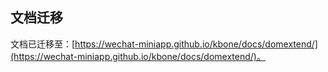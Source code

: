 ## 文档迁移

文档已迁移至：[https://wechat-miniapp.github.io/kbone/docs/domextend/](https://wechat-miniapp.github.io/kbone/docs/domextend/)。

